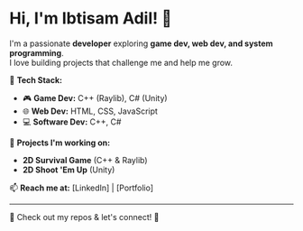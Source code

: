# Hi, I'm Ibtisam Adil! 👋  

I'm a passionate **developer** exploring **game dev, web dev, and system programming**.  
I love building projects that challenge me and help me grow.  

🚀 **Tech Stack:**  
- 🎮 **Game Dev:** C++ (Raylib), C# (Unity)  
- 🌐 **Web Dev:** HTML, CSS, JavaScript  
- 💻 **Software Dev:** C++, C#  

🔧 **Projects I'm working on:**  
- **2D Survival Game** (C++ & Raylib)  
- **2D Shoot 'Em Up** (Unity)  

📫 **Reach me at:** [LinkedIn] | [Portfolio]  

---

🔗 Check out my repos & let's connect! 🚀  
